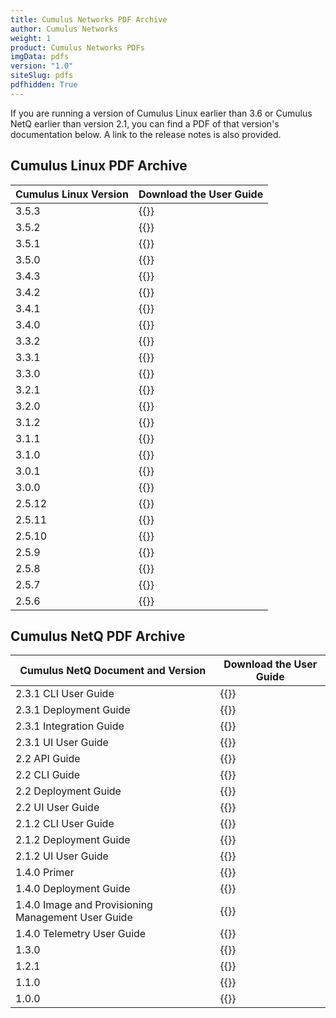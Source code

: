 ```yaml
---
title: Cumulus Networks PDF Archive
author: Cumulus Networks
weight: 1
product: Cumulus Networks PDFs
imgData: pdfs
version: "1.0"
siteSlug: pdfs
pdfhidden: True
---
```


If you are running a version of Cumulus Linux earlier than 3.6 or Cumulus NetQ earlier than version 2.1, you can find a PDF of that version's documentation below. A link to the release notes is also provided.

## Cumulus Linux PDF Archive

| Cumulus Linux Version | Download the User Guide |
| --------------------- | ----------------------- |
| 3.5.3                 | {{<exlink url="https://drive.google.com/file/d/1ukDhBbljA4DNc85XvQZcPzGp7tJZauFV/view?usp=sharing" text="3.5.3 PDF">}}  |
| 3.5.2                 | {{<exlink url="https://drive.google.com/file/d/14_c9FJFGjllrBLCEj_Sq00AVvEjfLIyD/view?usp=sharing" text="3.5.2 PDF">}}  |
| 3.5.1                 | {{<exlink url="https://drive.google.com/file/d/1XeT9NcGKWzWbnKsDHq9P2KJc1LYnmVPD/view?usp=sharing" text="3.5.1 PDF">}}  |
| 3.5.0                 | {{<exlink url="https://drive.google.com/file/d/1MeVaQHmkQV3cyLBErn3NrPHsRmqzLiAK/view?usp=sharing" text="3.5.0 PDF">}}  |
| 3.4.3                 | {{<exlink url="https://drive.google.com/file/d/1byNbpQIcqaWLBUiDr5zEV7x18206rhbo/view?usp=sharing" text="3.4.3 PDF">}}  |
| 3.4.2                 | {{<exlink url="https://drive.google.com/file/d/1KJjO49zYAao5pLgBcHOHNuXYboZL1hn-/view?usp=sharing" text="3.4.2 PDF">}}  |
| 3.4.1                 | {{<exlink url="https://drive.google.com/file/d/1yQpM_Xqa4tlJ2Qf2wZO8E-AB2Qsygbgi/view?usp=sharing" text="3.4.1 PDF">}}  |
| 3.4.0                 | {{<exlink url="https://drive.google.com/file/d/1fisLuhuR41iGdSTMb946WDND1S6jeBJQ/view?usp=sharing" text="3.4.0 PDF">}}  |
| 3.3.2                 | {{<exlink url="https://drive.google.com/file/d/1PT6-kr6gP4M5BvQe6qemUu0tUw24VT7P/view?usp=sharing" text="3.3.2 PDF">}}  |
| 3.3.1                 | {{<exlink url="https://drive.google.com/file/d/1yV7wESuS0uCN97Bm7gTakEB7P0Wme2KC/view?usp=sharing" text="3.3.1 PDF">}}  |
| 3.3.0                 | {{<exlink url="https://drive.google.com/file/d/1nDtgxfTUHkoU8IcmrIc83RGIp9mo9xNj/view?usp=sharing" text="3.3.0 PDF">}}  |
| 3.2.1                 | {{<exlink url="https://drive.google.com/file/d/1sJRIvZiw4SQjRSSsmCrXCs39jtbHb2Ap/view?usp=sharing" text="3.2.1 PDF">}}  |
| 3.2.0                 | {{<exlink url="https://drive.google.com/file/d/1xUOo9s9YMUrsdGElvMnzgNFRGLMvEA20/view?usp=sharing" text="3.2.0 PDF">}}  |
| 3.1.2                 | {{<exlink url="https://drive.google.com/file/d/1sDFeH6_DUEOtT2_l7nSVpzCfCDfoNZSQ/view?usp=sharing" text="3.1.2 PDF">}}  |
| 3.1.1                 | {{<exlink url="https://drive.google.com/file/d/14hQsaprH4BBmvwniR2rJCgg0TpVLqhFM/view?usp=sharing " text="3.1.1 PDF">}}  |
| 3.1.0                 | {{<exlink url="https://drive.google.com/file/d/1HtT_BbUk6e9kWj0afEMfeTBwCpgMxeym/view?usp=sharing" text="3.1.0 PDF">}}  |
| 3.0.1                 | {{<exlink url="https://drive.google.com/file/d/1jBm-mIbf3bJytOuRqMcLJo0WCQO_Ay_3/view?usp=sharing" text="3.0.1 PDF">}}  |
| 3.0.0                 | {{<exlink url="https://drive.google.com/file/d/1ShN0y77Bffzb9qiNhsPItZfFuU2TpWWK/view?usp=sharing" text="3.0.0 PDF">}}  |
| 2.5.12                | {{<exlink url="https://drive.google.com/file/d/1ZxEh5uBdhPqs207AcfKBErGJv4fkUzC_/view?usp=sharing" text="2.5.12 PDF">}} |
| 2.5.11                | {{<exlink url="https://drive.google.com/file/d/16sPs6awzVUmnU6ZVRU8KYKt_8S9tAD9x/view?usp=sharing" text="2.5.11 PDF">}} |
| 2.5.10                | {{<exlink url="https://drive.google.com/file/d/1Qut6aDpCRmM_VOYF2UXROczFsgqNLSn8/view?usp=sharing" text="2.5.10 PDF">}} |
| 2.5.9                 | {{<exlink url="https://drive.google.com/file/d/1Q2YNfSHpOS9YRbtiJP8gqKEKcRTryDDB/view?usp=sharing" text="2.5.9 PDF">}}
| 2.5.8                 | {{<exlink url="https://drive.google.com/file/d/1jdAJR4jEA4kdBZmKd7soWTga4FXoZQMH/view?usp=sharing" text="2.5.8 PDF">}}  |
| 2.5.7                 | {{<exlink url="https://drive.google.com/file/d/19-Ix2xi8RY2AsYQ4Ytz5q38RxVG0rrfC/view?usp=sharing" text="2.5.7 PDF">}}  |
| 2.5.6                 | {{<exlink url="https://drive.google.com/file/d/1eJbWmkTmnAabDfpAZBpAVCunTOhtSaS7/view?usp=sharing" text="2.5.6 PDF">}}  |

## Cumulus NetQ PDF Archive

| Cumulus NetQ Document and Version | Download the User Guide |
| --------------------------------- | ----------------------- |
| 2.3.1 CLI User Guide                               | {{<exlink url="https://drive.google.com/file/d/1eMVVPVz-Ni_vQmcrPuzJUoIxoAeE41Q1/view?usp=sharing" text="2.3.1 CLI Guide PDF" >}}          |
| 2.3.1 Deployment Guide                             | {{<exlink url="https://drive.google.com/file/d/1R1iRc2C3tmbm6aELdadwpOSIXloHZGQ3/view?usp=sharing" text="2.3.1 Deployment Guide PDF" >}}   |
| 2.3.1 Integration Guide                            | {{<exlink url="https://drive.google.com/file/d/1VdPB-hCkySgndDNIHirtcl4rTYCZK5M9/view?usp=sharing" text="2.3.1 Integration Guide PDF" >}}  |
| 2.3.1 UI User Guide                                | {{<exlink url="https://drive.google.com/file/d/1iJsLVyheC8t3oIlblycnn6kEC_ODp7cE/view?usp=sharing" text="2.3.1 UI Guide PDF" >}}           |
| 2.2 API Guide                                      | {{<exlink url="https://drive.google.com/file/d/19F9-QWSavnTezLfk8E5orBUdOdM_nZxI/view?usp=sharing" text="2.2 API Guide PDF" >}}          |
| 2.2 CLI Guide                                      | {{<exlink url="https://drive.google.com/file/d/18eBtJknj2Oh1w9xHGGGTFpHYMLGkl8En/view?usp=sharing" text="2.2 CLI Guide PDF" >}}          |
| 2.2 Deployment Guide                               | {{<exlink url="https://drive.google.com/file/d/11t3u9XNzd68BufVf0H-Y_MU9lupUGUgH/view?usp=sharing" text="2.2 Deployment Guide PDF" >}}   |
| 2.2 UI User Guide                                  | {{<exlink url="https://drive.google.com/file/d/16bSLPF7LND2svvEX0bqGzYc8guJd_UII/view?usp=sharing" text="2.2 UI Guide PDF" >}}           |
| 2.1.2 CLI User Guide                               | {{<exlink url="https://drive.google.com/file/d/1kBEKyVH9pIoIKrqtjMYh8yOdZBHWy1fE/view?usp=sharing" text="2.1.2 CLI Guide PDF" >}}        |
| 2.1.2 Deployment Guide                             | {{<exlink url="https://drive.google.com/file/d/1d-2kZGNynGzvPYBERxejFwzzkDQQWv6q/view?usp=sharing" text="2.1.2 Deployment Guide PDF" >}} |
| 2.1.2 UI User Guide                                | {{<exlink url="https://drive.google.com/file/d/1rxW6Jiwh_tAVt4TnrAQWhTDwAHDB2Pjf/view?usp=sharing" text="2.1.2 User Interface Guide PDF" >}}         |
| 1.4.0 Primer                                       | {{<exlink url="https://drive.google.com/file/d/1i-Nk1YAcszAInU2YX_OtsARtLxSprLAJ/view?usp=sharing" text="1.4.0 Primer PDF">}}                   |
| 1.4.0 Deployment Guide                             | {{<exlink url="https://drive.google.com/file/d/1uMjy-qUz9i1Vpi9E2EDeofjV0FzIlFos/view?usp=sharing" text="1.4.0 Deployment Guide PDF">}}                   |
| 1.4.0 Image and Provisioning Management User Guide | {{<exlink url="https://drive.google.com/file/d/1-Dx_BdtIbMBv7wXMS13xtc7gFn0iEb_W/view?usp=sharing" text="1.4.0 Image and Provisioning Management User Guide PDF">}}                   |
| 1.4.0 Telemetry User Guide                         | {{<exlink url="https://drive.google.com/file/d/1FlzPdWUd8iH2ehgiSvVt62IM7DsXzc3L/view?usp=sharing" text="1.4.0 Telemetry User Guide PDF">}}                   |
| 1.3.0                                              | {{<exlink url="https://drive.google.com/file/d/1hhypkbj51VyVUosjqBC7zkRIxfT5EP2T/view?usp=sharing" text="1.3.0 PDF">}}                   |
| 1.2.1                                              | {{<exlink url="https://drive.google.com/file/d/1f7AgrTwQtLtL-kPAU8faULv5uo60A9zG/view?usp=sharing" text="1.2.1 PDF">}}                   |
| 1.1.0                                              | {{<exlink url="https://drive.google.com/file/d/1AHt-a0yR2De7H3Wz-LB1ZETMMQkXl2Vx/view?usp=sharing" text="1.1.0 PDF">}}                   |
| 1.0.0                                              | {{<exlink url="https://drive.google.com/file/d/1el6arIsVvKBiYKYYnc2wz_YJhpeRAhn-/view?usp=sharing" text="1.0.0 PDF">}}                   |

<!-- ## Cumulus Chassis PDF Archive

{{<exlink url="https://drive.google.com/open?id=1HgxfqpHPR4kQdlkRck98X7fXd9YE4oFh" text="Cumulus Chassis PDF">}} -->

